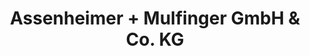 ---
title: "Assenheimer + Mulfinger GmbH & Co. KG"
url: /gaildorf/assenheimer-mulfinger-gmbh-und-co-kg/
shop: Autohaus
---
